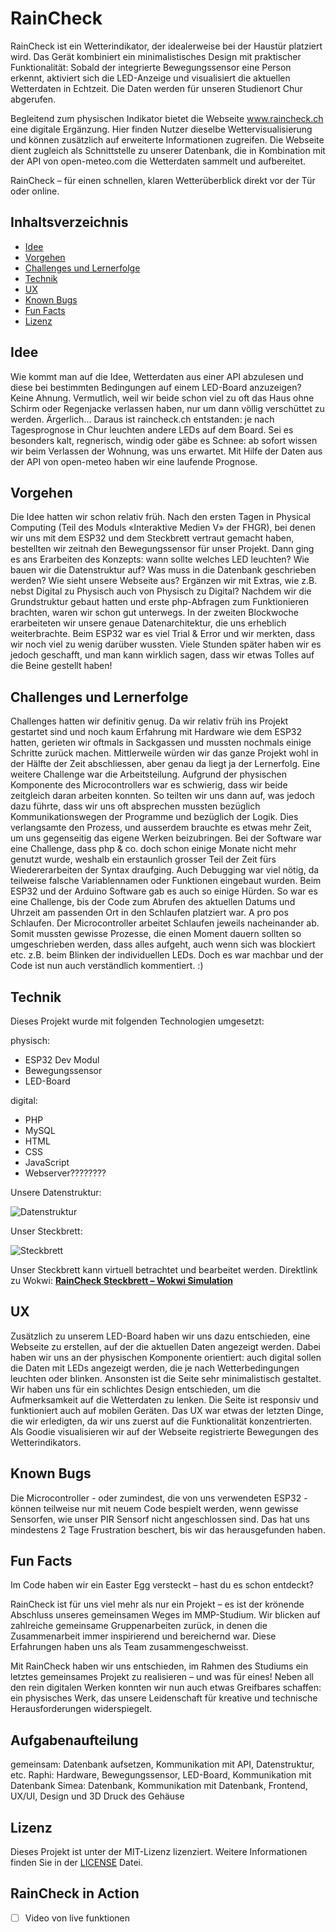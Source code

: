 # RainCheck
RainCheck ist ein Wetterindikator, der idealerweise bei der Haustür platziert wird. Das Gerät kombiniert ein minimalistisches Design mit praktischer Funktionalität: Sobald der integrierte Bewegungssensor eine Person erkennt, aktiviert sich die LED-Anzeige und visualisiert die aktuellen Wetterdaten in Echtzeit. Die Daten werden für unseren Studienort Chur abgerufen.

Begleitend zum physischen Indikator bietet die Webseite www.raincheck.ch eine digitale Ergänzung. Hier finden Nutzer dieselbe Wettervisualisierung und können zusätzlich auf erweiterte Informationen zugreifen. Die Webseite dient zugleich als Schnittstelle zu unserer Datenbank, die in Kombination mit der API von open-meteo.com die Wetterdaten sammelt und aufbereitet.

RainCheck – für einen schnellen, klaren Wetterüberblick direkt vor der Tür oder online.

## Inhaltsverzeichnis

- [Idee](#idee)
- [Vorgehen](#vorgehen)
- [Challenges und Lernerfolge](#challenges-und-lernerfolge)
- [Technik](#technik)
- [UX](#ux)
- [Known Bugs](#known-bugs)
- [Fun Facts](#fun-facts)
- [Lizenz](#lizenz)

## Idee
Wie kommt man auf die Idee, Wetterdaten aus einer API abzulesen und diese bei bestimmten Bedingungen auf einem LED-Board anzuzeigen? Keine Ahnung. Vermutlich, weil wir beide schon viel zu oft das Haus ohne Schirm oder Regenjacke verlassen haben, nur um dann völlig verschüttet zu werden. Ärgerlich... Daraus ist raincheck.ch entstanden: je nach Tagesprognose in Chur leuchten andere LEDs auf dem Board. Sei es besonders kalt, regnerisch, windig oder gäbe es Schnee: ab sofort wissen wir beim Verlassen der Wohnung, was uns erwartet. Mit Hilfe der Daten aus der API von open-meteo haben wir eine laufende Prognose.

## Vorgehen
Die Idee hatten wir schon relativ früh. Nach den ersten Tagen in Physical Computing (Teil des Moduls «Interaktive Medien V» der FHGR), bei denen wir uns mit dem ESP32 und dem Steckbrett vertraut gemacht haben, bestellten wir zeitnah den Bewegungssensor für unser Projekt. Dann ging es ans Erarbeiten des Konzepts: wann sollte welches LED leuchten? Wie bauen wir die Datenstruktur auf? Was muss in die Datenbank geschrieben werden? Wie sieht unsere Webseite aus? Ergänzen wir mit Extras, wie z.B. nebst Digital zu Physisch auch von Physisch zu Digital?
Nachdem wir die Grundstruktur gebaut hatten und erste php-Abfragen zum Funktionieren brachten, waren wir schon gut unterwegs. In der zweiten Blockwoche erarbeiteten wir unsere genaue Datenarchitektur, die uns erheblich weiterbrachte. Beim ESP32 war es viel Trial & Error und wir merkten, dass wir noch viel zu wenig darüber wussten. Viele Stunden später haben wir es jedoch geschafft, und man kann wirklich sagen, dass wir etwas Tolles auf die Beine gestellt haben!

## Challenges und Lernerfolge
Challenges hatten wir definitiv genug. Da wir relativ früh ins Projekt gestartet sind und noch kaum Erfahrung mit Hardware wie dem ESP32 hatten, gerieten wir oftmals in Sackgassen und mussten nochmals einige Schritte zurück machen. Mittlerweile würden wir das ganze Projekt wohl in der Hälfte der Zeit abschliessen, aber genau da liegt ja der Lernerfolg. Eine weitere Challenge war die Arbeitsteilung. Aufgrund der physischen Komponente des Microcontrollers war es schwierig, dass wir beide zeitgleich daran arbeiten konnten. So teilten wir uns dann auf, was jedoch dazu führte, dass wir uns oft absprechen mussten bezüglich Kommunikationswegen der Programme und bezüglich der Logik. Dies verlangsamte den Prozess, und ausserdem brauchte es etwas mehr Zeit, um uns gegenseitig das eigene Werken beizubringen.
Bei der Software war eine Challenge, dass php & co. doch schon einige Monate nicht mehr genutzt wurde, weshalb ein erstaunlich grosser Teil der Zeit fürs Wiedererarbeiten der Syntax draufging. Auch Debugging war viel nötig, da teilweise falsche Variablennamen oder Funktionen eingebaut wurden.
Beim ESP32 und der Arduino Software gab es auch so einige Hürden. So war es eine Challenge, bis der Code zum Abrufen des aktuellen Datums und Uhrzeit am passenden Ort in den Schlaufen platziert war. A pro pos Schlaufen. Der Microcontroller arbeitet Schlaufen jeweils nacheinander ab. Somit mussten gewisse Prozesse, die einen Moment dauern sollten so umgeschrieben werden, dass alles aufgeht, auch wenn sich was blockiert etc. z.B. beim Blinken der individuellen LEDs. Doch es war machbar und der Code ist nun auch verständlich kommentiert. :)

## Technik
Dieses Projekt wurde mit folgenden Technologien umgesetzt:

physisch:
- ESP32 Dev Modul
- Bewegungssensor
- LED-Board

digital:
- PHP
- MySQL
- HTML
- CSS
- JavaScript
- Webserver????????

Unsere Datenstruktur:

![Datenstruktur](assets/img/datenstruktur.png)

Unser Steckbrett:

![Steckbrett](assets/img/steckbrett.png)

Unser Steckbrett kann virtuell betrachtet und bearbeitet werden. Direktlink zu Wokwi:
**[RainCheck Steckbrett – Wokwi Simulation](https://wokwi.com/projects/415264541148403713)**

## UX
Zusätzlich zu unserem LED-Board haben wir uns dazu entschieden, eine Webseite zu erstellen, auf der die aktuellen Daten angezeigt werden. Dabei haben wir uns an der physischen Komponente orientiert: auch digital sollen die Daten mit LEDs angezeigt werden, die je nach Wetterbedingungen leuchten oder blinken. Ansonsten ist die Seite sehr minimalistisch gestaltet. Wir haben uns für ein schlichtes Design entschieden, um die Aufmerksamkeit auf die Wetterdaten zu lenken. Die Seite ist responsiv und funktioniert auch auf mobilen Geräten. Das UX war etwas der letzten Dinge, die wir erledigten, da wir uns zuerst auf die Funktionalität konzentrierten. Als Goodie visualisieren wir auf der Webseite registrierte Bewegungen des Wetterindikators.

## Known Bugs
Die Microcontroller - oder zumindest, die von uns verwendeten ESP32 - können teilweise nur mit neuem Code bespielt werden, wenn gewisse Sensorfen, wie unser PIR Sensorf nicht angeschlossen sind. Das hat uns mindestens 2 Tage Frustration beschert, bis wir das herausgefunden haben.

## Fun Facts
Im Code haben wir ein Easter Egg versteckt – hast du es schon entdeckt?

RainCheck ist für uns viel mehr als nur ein Projekt – es ist der krönende Abschluss unseres gemeinsamen Weges im MMP-Studium. Wir blicken auf zahlreiche gemeinsame Gruppenarbeiten zurück, in denen die Zusammenarbeit immer inspirierend und bereichernd war. Diese Erfahrungen haben uns als Team  zusammengeschweisst.

Mit RainCheck haben wir uns entschieden, im Rahmen des Studiums ein letztes gemeinsames Projekt zu realisieren – und was für eines! Neben all den rein digitalen Werken konnten wir nun auch etwas Greifbares schaffen: ein physisches Werk, das unsere Leidenschaft für kreative und technische Herausforderungen widerspiegelt.

## Aufgabenaufteilung
gemeinsam: Datenbank aufsetzen, Kommunikation mit API, Datenstruktur, etc.
Raphi: Hardware, Bewegungssensor, LED-Board, Kommunikation mit Datenbank
Simea: Datenbank, Kommunikation mit Datenbank, Frontend, UX/UI, Design und 3D Druck des Gehäuse

## Lizenz
Dieses Projekt ist unter der MIT-Lizenz lizenziert. Weitere Informationen finden Sie in der [LICENSE](LICENSE.txt) Datei.

## RainCheck in Action
- [ ] Video von live funktionen
